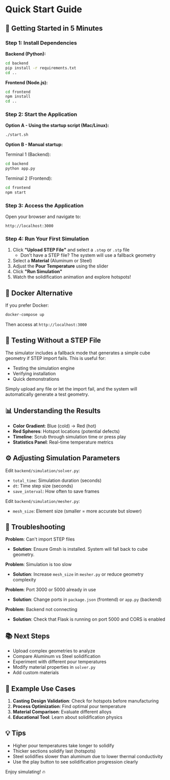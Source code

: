 # Quick Start Guide

## 🚀 Getting Started in 5 Minutes

### Step 1: Install Dependencies

**Backend (Python):**
```bash
cd backend
pip install -r requirements.txt
cd ..
```

**Frontend (Node.js):**
```bash
cd frontend
npm install
cd ..
```

### Step 2: Start the Application

**Option A - Using the startup script (Mac/Linux):**
```bash
./start.sh
```

**Option B - Manual startup:**

Terminal 1 (Backend):
```bash
cd backend
python app.py
```

Terminal 2 (Frontend):
```bash
cd frontend
npm start
```

### Step 3: Access the Application

Open your browser and navigate to:
```
http://localhost:3000
```

### Step 4: Run Your First Simulation

1. Click **"Upload STEP File"** and select a `.step` or `.stp` file
   - Don't have a STEP file? The system will use a fallback geometry
2. Select a **Material** (Aluminum or Steel)
3. Adjust the **Pour Temperature** using the slider
4. Click **"Run Simulation"**
5. Watch the solidification animation and explore hotspots!

## 🐳 Docker Alternative

If you prefer Docker:

```bash
docker-compose up
```

Then access at `http://localhost:3000`

## 🧪 Testing Without a STEP File

The simulator includes a fallback mode that generates a simple cube geometry if STEP import fails. This is useful for:
- Testing the simulation engine
- Verifying installation
- Quick demonstrations

Simply upload any file or let the import fail, and the system will automatically generate a test geometry.

## 📊 Understanding the Results

- **Color Gradient**: Blue (cold) → Red (hot)
- **Red Spheres**: Hotspot locations (potential defects)
- **Timeline**: Scrub through simulation time or press play
- **Statistics Panel**: Real-time temperature metrics

## ⚙️ Adjusting Simulation Parameters

Edit `backend/simulation/solver.py`:
- `total_time`: Simulation duration (seconds)
- `dt`: Time step size (seconds)
- `save_interval`: How often to save frames

Edit `backend/simulation/mesher.py`:
- `mesh_size`: Element size (smaller = more accurate but slower)

## 🔧 Troubleshooting

**Problem**: Can't import STEP files
- **Solution**: Ensure Gmsh is installed. System will fall back to cube geometry.

**Problem**: Simulation is too slow
- **Solution**: Increase `mesh_size` in `mesher.py` or reduce geometry complexity

**Problem**: Port 3000 or 5000 already in use
- **Solution**: Change ports in `package.json` (frontend) or `app.py` (backend)

**Problem**: Backend not connecting
- **Solution**: Check that Flask is running on port 5000 and CORS is enabled

## 📚 Next Steps

- Upload complex geometries to analyze
- Compare Aluminum vs Steel solidification
- Experiment with different pour temperatures
- Modify material properties in `solver.py`
- Add custom materials

## 🎯 Example Use Cases

1. **Casting Design Validation**: Check for hotspots before manufacturing
2. **Process Optimization**: Find optimal pour temperature
3. **Material Comparison**: Evaluate different alloys
4. **Educational Tool**: Learn about solidification physics

## 💡 Tips

- Higher pour temperatures take longer to solidify
- Thicker sections solidify last (hotspots)
- Steel solidifies slower than aluminum due to lower thermal conductivity
- Use the play button to see solidification progression clearly

Enjoy simulating! 🔥

